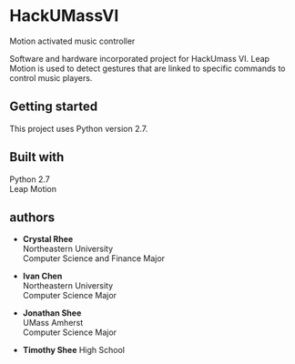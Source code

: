 # HackUMassVI
Motion activated music controller

Software and hardware incorporated project for HackUmass VI. Leap Motion is used to detect gestures that are linked to specific commands to control music players.

## Getting started

This project uses Python version 2.7.

## Built with
  Python 2.7  
  Leap Motion  

## authors
- **Crystal Rhee**  
  Northeastern University  
  Computer Science and Finance Major  

- **Ivan Chen**  
  Northeastern University  
  Computer Science Major  

- **Jonathan Shee**  
  UMass Amherst  
  Computer Science Major  

- **Timothy Shee**
  High School  